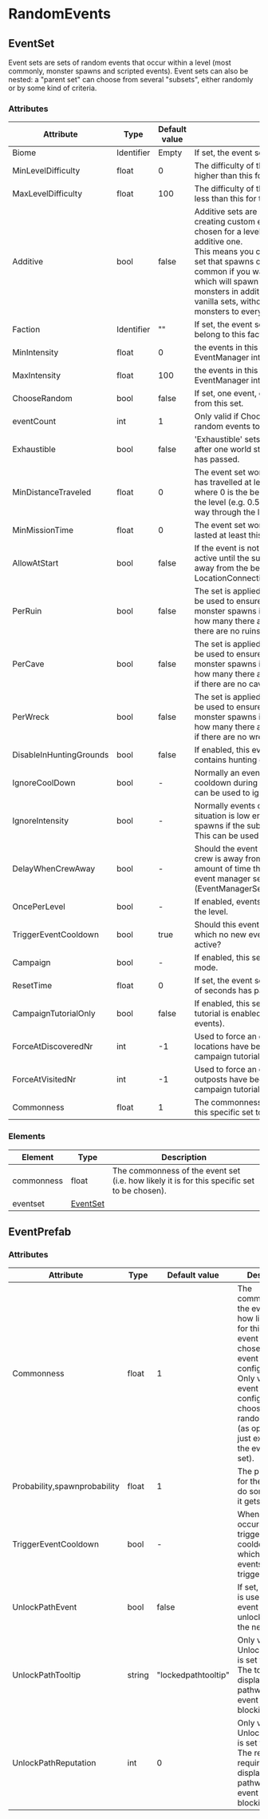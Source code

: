 # RandomEvents


## EventSet

Event sets are sets of random events that occur within a level (most commonly, monster spawns and scripted events). Event sets can also be nested: a "parent set" can choose from several "subsets", either randomly or by some kind of criteria.

### Attributes

| Attribute               | Type       | Default value | Description                                                                                                                                                                                                                                                                                                                                                                                                                                                                                                                |
|-------------------------|------------|---------------|----------------------------------------------------------------------------------------------------------------------------------------------------------------------------------------------------------------------------------------------------------------------------------------------------------------------------------------------------------------------------------------------------------------------------------------------------------------------------------------------------------------------------|
| Biome                   | Identifier | Empty         | If set, the event set can only be chosen in this biome.                                                                                                                                                                                                                                                                                                                                                                                                                                                                    |
| MinLevelDifficulty      | float      | 0             | The difficulty of the current level must be equal to or higher than this for this set to be chosen.                                                                                                                                                                                                                                                                                                                                                                                                                        |
| MaxLevelDifficulty      | float      | 100           | The difficulty of the current level must be equal to or less than this for this set to be chosen.                                                                                                                                                                                                                                                                                                                                                                                                                          |
| Additive                | bool       | false         | Additive sets are important to be aware of when creating custom event sets! If an additive set gets chosen for a level, the game will also select a non-additive one.<br/>This means you can for example configure an additive set that spawns custom monsters (and make it very common if you want the monsters to spawn frequently), which will spawn those custom<br/>monsters in addition to the vanilla monsters spawned by vanilla sets, without you having to add your custom monsters to every single vanilla set. |
| Faction                 | Identifier | ""            | If set, the event set can only be chosen in locations that belong to this faction.                                                                                                                                                                                                                                                                                                                                                                                                                                         |
| MinIntensity            | float      | 0             | the events in this set are delayed if the current EventManager intensity is not between these values                                                                                                                                                                                                                                                                                                                                                                                                                       |
| MaxIntensity            | float      | 100           | the events in this set are delayed if the current EventManager intensity is not between these values                                                                                                                                                                                                                                                                                                                                                                                                                       |
| ChooseRandom            | bool       | false         | If set, one event, or a sub event set, is chosen randomly from this set.                                                                                                                                                                                                                                                                                                                                                                                                                                                   |
| eventCount              | int        | 1             | Only valid if ChooseRandom is enabled. How many random events to choose from the set?                                                                                                                                                                                                                                                                                                                                                                                                                                      |
| Exhaustible             | bool       | false         | 'Exhaustible' sets won't appear in the same level until after one world step (~10 min, see Map.ProgressWorld) has passed.                                                                                                                                                                                                                                                                                                                                                                                                  |
| MinDistanceTraveled     | float      | 0             | The event set won't become active until the submarine has travelled at least this far. A value between 0-1, where 0 is the beginning of the level and 1 the end of the level (e.g. 0.5 would mean the sub needs to be half-way through the level).                                                                                                                                                                                                                                                                         |
| MinMissionTime          | float      | 0             | The event set won't become active until the round has lasted at least this many seconds.                                                                                                                                                                                                                                                                                                                                                                                                                                   |
| AllowAtStart            | bool       | false         | If the event is not allowed at start, it won't become active until the submarine has moved at least 50 meters away from the beginning of the level. Only valid in LocationConnections (levels between locations).                                                                                                                                                                                                                                                                                                          |
| PerRuin                 | bool       | false         | The set is applied once per each ruin in the level. Can be used to ensure there's a consistent amount of monster spawns in the ruins in the level regardless of how many there are (and that no ruin monsters spawn if there are no ruins).                                                                                                                                                                                                                                                                                |
| PerCave                 | bool       | false         | The set is applied once per each cave in the level. Can be used to ensure there's a consistent amount of monster spawns in the cave in the level regardless of how many there are (and that no cave monsters spawn if there are no caves).                                                                                                                                                                                                                                                                                 |
| PerWreck                | bool       | false         | The set is applied once per each wreck in the level. Can be used to ensure there's a consistent amount of monster spawns in the wreck in the level regardless of how many there are (and that no wreck monsters spawn if there are no wreck).                                                                                                                                                                                                                                                                              |
| DisableInHuntingGrounds | bool       | false         | If enabled, this event will not be applied if the level contains hunting grounds.                                                                                                                                                                                                                                                                                                                                                                                                                                          |
| IgnoreCoolDown          | bool       | -             | Normally an event (such as a monster spawn) triggers a cooldown during which no new events are created. This can be used to ignore the cooldown.                                                                                                                                                                                                                                                                                                                                                                           |
| IgnoreIntensity         | bool       | -             | Normally events can only trigger if the intensity of the situation is low enough (e.g. you won't get new monster spawns if the submarine is already facing a disaster). This can be used to ignore the intensity.                                                                                                                                                                                                                                                                                                          |
| DelayWhenCrewAway       | bool       | -             | Should the event set be delayed if at least half of the crew is away from the submarine? The maximum amount of time the events can get delayed is defined in event manager settings (EventManagerSettings.FreezeDurationWhenCrewAway)                                                                                                                                                                                                                                                                                      |
| OncePerLevel            | bool       | -             | If enabled, events from this set can only occur once in the level.                                                                                                                                                                                                                                                                                                                                                                                                                                                         |
| TriggerEventCooldown    | bool       | true          | Should this event set trigger the event cooldown (during which no new events are created) when it becomes active?                                                                                                                                                                                                                                                                                                                                                                                                          |
| Campaign                | bool       | -             | If enabled, this set can only be chosen in the campaign mode.                                                                                                                                                                                                                                                                                                                                                                                                                                                              |
| ResetTime               | float      | 0             | If set, the event set can trigger again after this amount of seconds has passed since it last triggered.                                                                                                                                                                                                                                                                                                                                                                                                                   |
| CampaignTutorialOnly    | bool       | false         | If enabled, this set can only occur when the campaign tutorial is enabled (generally used for the tutorial events).                                                                                                                                                                                                                                                                                                                                                                                                        |
| ForceAtDiscoveredNr     | int        | -1            | Used to force an event set based on how many other locations have been discovered before this (used for campaign tutorial event sets).                                                                                                                                                                                                                                                                                                                                                                                     |
| ForceAtVisitedNr        | int        | -1            | Used to force an event set based on how many other outposts have been visited before this (used for campaign tutorial event sets).                                                                                                                                                                                                                                                                                                                                                                                         |
| Commonness              | float      | 1             | The commonness of the event set (i.e. how likely it is for this specific set to be chosen).                                                                                                                                                                                                                                                                                                                                                                                                                                |



### Elements

| Element    | Type                  | Description                                                                                 |
|------------|-----------------------|---------------------------------------------------------------------------------------------|
| commonness | float                 | The commonness of the event set (i.e. how likely it is for this specific set to be chosen). |
| eventset   | [EventSet](#eventset) |                                                                                             |



## EventPrefab


### Attributes

| Attribute                    | Type   | Default value       | Description                                                                                                                                                                                                                                                      |
|------------------------------|--------|---------------------|------------------------------------------------------------------------------------------------------------------------------------------------------------------------------------------------------------------------------------------------------------------|
| Commonness                   | float  | 1                   | The commonness of the event (i.e. how likely it is for this specific event to be chosen from the event set it's configured in).<br/>Only valid if the event set is configured to choose a random event (as opposed to just executing all the events in the set). |
| Probability,spawnprobability | float  | 1                   | The probability for the event to do something if it gets selected.                                                                                                                                                                                               |
| TriggerEventCooldown         | bool   | -                   | When this event occurs, should it trigger the event cooldown during which no new events are triggered?                                                                                                                                                           |
| UnlockPathEvent              | bool   | false               | If set, this event is used as an event that can unlock a path to the next biome.                                                                                                                                                                                 |
| UnlockPathTooltip            | string | "lockedpathtooltip" | Only valid if UnlockPathEvent is set to true. The tooltip displayed on the pathway this event is blocking.                                                                                                                                                       |
| UnlockPathReputation         | int    | 0                   | Only valid if UnlockPathEvent is set to true. The reputation requirement displayed on the pathway this event is blocking.                                                                                                                                        |



